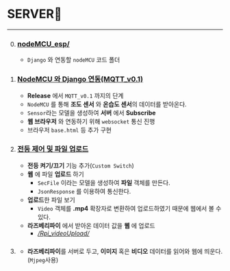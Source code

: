 # SERVER💒
---
0. ### [nodeMCU_esp/](./nodeMCU_esp/)
   - `Django` 와 연동할 `nodeMCU` 코드 폴더 
1. ### [NodeMCU 와 Django 연동(MQTT_v0.1)](./NodeMCU_MQTT/)
   - **Release** 에서 `MQTT_v0.1` 까지의 단계
   -   `NodeMCU` 를 통해 **조도 센서** 와 **온습도 센서**의 데이터를 받아온다.
   -   `Sensor`라는 모델을 생성하여 **서버** 에서 **Subscribe**
   -   **웹 브라우저** 와 연동하기 위해 `websocket` 통신 진행
   -   브라우저 `base.html` 등 추가 구현
2. ### [전등 제어 및 파일 업로드](./NodeMCU_MQTT_v0.2/)
   - **전등 켜기/끄기** 기능 추가(`Custom Switch`)
   - **웹** 에 파일 **업로드** 하기
     - `SecFile` 이라는 모델을 생성하여 **파일** 객체를 만든다.
     - `JsonResponse` 를 이용하여 통신한다.
   - **업로드**한 파일 보기
     - `Video` 객체를 **.mp4** 확장자로 변환하여 업로드하였기 때문에 웹에서 볼 수 있다.
   - **라즈베리파이** 에서 받아온 데이터 값을 **웹** 에 업로드
     - *[/Rpi_videoUpload/](./Rpi_videoUpload/)*
3. ### [](./RpiServer/) 
   - **라즈베리파이**를 서버로 두고, **이미지** 혹은 **비디오** 데이터를 읽어와 웹에 띄운다. (`Mjpeg`사용) 